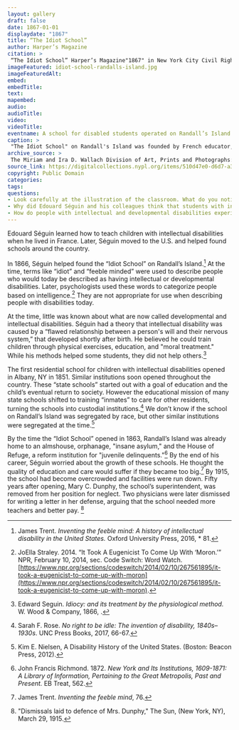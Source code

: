 ```yaml
--- 
layout: gallery
draft: false
date: 1867-01-01
displaydate: "1867"
title: “The Idiot School”
author: Harper’s Magazine
citation: >
 “The Idiot School” Harper’s Magazine"1867" in New York City Civil Rights History, Accessed: [Month Day, Year], https://nyccivilrightshistory.org/site-preview/gallery/idiot-school-randalls-island.
imageFeatured: idiot-school-randalls-island.jpg
imageFeaturedAlt: 
embed: 
embedTitle: 
text: 
mapembed: 
audio: 
audioTitle: 
video: 
videoTitle: 
eventname: A school for disabled students operated on Randall’s Island. 
caption: >
 "The Idiot School" on Randall's Island was founded by French educator, Édouard Séguin in 1867. The school was designed for students with intellectual and developmental disabilities.
archive_source: >
 The Miriam and Ira D. Wallach Division of Art, Prints and Photographs: Picture Collection, The New York Public Library. "The idiot school" The New York Public Library Digital Collections. 1867.
source_link: https://digitalcollections.nypl.org/items/510d47e0-d6d7-a3d9-e040-e00a18064a99
copyright: Public Domain
categories: 
tags: 
questions: 
- Look carefully at the illustration of the classroom. What do you notice about who is there and what they are doing? What do you notice about the classroom space? How does it compare to your classrooms today? What questions do you have about this image? 
- Why did Edouard Séguin and his colleagues think that students with intellectual and physical disabilities needed to go to school away from their families and communities? Do you agree with their ideas? 
- How do people with intellectual and developmental disabilities experience school today? How is their experience similar to the school on Randall’s Island? How is it different?
--- 
```


Edouard Séguin learned how to teach children with intellectual disabilities when he lived in France. Later, Séguin moved to the U.S. and helped found schools around the country.

In 1866, Séguin helped found the “Idiot School” on Randall’s Island.[^1] At the time, terms like “idiot” and “feeble minded” were used to describe people who would today be described as having intellectual or developmental disabilities. Later, psychologists used these words to categorize people based on intelligence.[^2] They are not appropriate for use when describing people with disabilities today.

At the time, little was known about what are now called developmental and intellectual disabilities. Séguin had a theory that intellectual disability was caused by a “flawed relationship between a person's will and their nervous system,” that developed shortly after birth. He believed he could train children through physical exercises, education, and "moral treatment." While his methods helped some students, they did not help others.[^3]

The first residential school for children with intellectual disabilities opened in Albany, NY in 1851. Similar institutions soon opened throughout the country.  These “state schools” started out with a goal of education and the child’s eventual return to society. However the educational mission of many state schools shifted to training “inmates” to care for other residents, turning the schools into custodial institutions.[^4] We don’t know if the school on Randall’s Island was segregated by race, but other similar institutions were segregated at the time.[^5]  

By the time the “Idiot School” opened in 1863, Randall’s Island was already home to an almshouse, orphanage, "insane asylum," and the House of Refuge, a reform institution for "juvenile delinquents."[^6] By the end of his career, Séguin worried about the growth of these schools. He thought the quality of education and care would suffer if they became too big.[^7] By 1915, the school had become overcrowded and facilities were run down. Fifty years after opening, Mary C. Dunphy, the school’s superintendent, was removed from her position for neglect. Two physicians were later dismissed for writing a letter in her defense, arguing that the school needed more teachers and better pay. [^8]

[^1]: James Trent. *Inventing the feeble mind: A history of intellectual disability in the United States.* Oxford University Press, 2016, * 81.

[^2]: JoElla Straley. 2014. “It Took A Eugenicist To Come Up With ‘Moron.’” NPR, February 10, 2014, sec. Code Switch: Word Watch. [https://www.npr.org/sections/codeswitch/2014/02/10/267561895/it-took-a-eugenicist-to-come-up-with-moron](https://www.npr.org/sections/codeswitch/2014/02/10/267561895/it-took-a-eugenicist-to-come-up-with-moron).

[^3]: Edward Seguin. *Idiocy: and its treatment by the physiological method.* W. Wood & Company, 1866, .

[^4]: Sarah F. Rose. *No right to be idle: The invention of disability, 1840s–1930s*. UNC Press Books, 2017, 66-67.

[^5]: Kim E. Nielsen, A Disability History of the United States. (Boston: Beacon Press, 2012). 

[^6]: John Francis Richmond. 1872. *New York and Its Institutions, 1609-1871: A Library of Information, Pertaining to the Great Metropolis, Past and Present.* EB Treat, 562.

[^7]: James Trent. *Inventing the feeble mind*, 76.

[^8]: "Dismissals laid to defence of Mrs. Dunphy," The Sun, (New York, NY), March 29, 1915.
